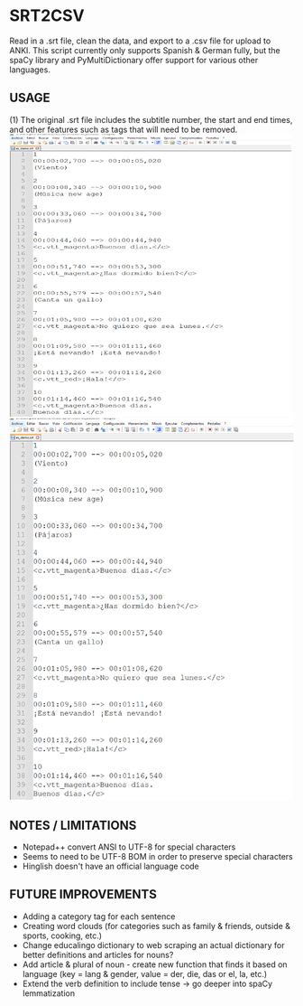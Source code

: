 # SRT2CSV
Read in a .srt file, clean the data, and export to a .csv file for upload to ANKI. 
This script currently only supports Spanish & German fully, but the spaCy library and PyMultiDictionary offer support for various other languages. 

## USAGE
(1) The original .srt file includes the subtitle number, the start and end times, and other features such as tags that will need to be removed. 
<img src="Screenshots/1_es_demo_srt_pt1.PNG" alt="Alt text" width="500" height="500">
![Alt text](Screenshots/1_es_demo_srt_pt1.PNG)

## NOTES / LIMITATIONS

- Notepad++ convert ANSI to UTF-8 for special characters
- Seems to need to be UTF-8 BOM in order to preserve special characters
- Hinglish doesn't have an official language code


## FUTURE IMPROVEMENTS
- Adding a category tag for each sentence
- Creating word clouds (for categories such as family & friends, outside & sports, cooking, etc.)
- Change educalingo dictionary to web scraping an actual dictionary for better definitions and articles for nouns?
- Add article & plural of noun - create new function that finds it based on language (key = lang & gender, value = der, die, das or el, la, etc.)
- Extend the verb definition to include tense -> go deeper into spaCy lemmatization

